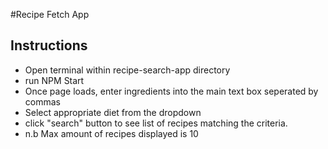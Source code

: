 #Recipe Fetch App

## Instructions
- Open terminal within recipe-search-app directory
- run NPM Start
- Once page loads, enter ingredients into the main text box seperated by commas
- Select appropriate diet from the dropdown
- click "search" button to see list of recipes matching the criteria.
- n.b Max amount of recipes displayed is 10

